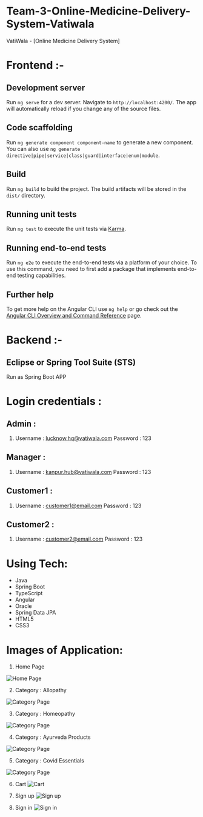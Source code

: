 # Team-3-Online-Medicine-Delivery-System-Vatiwala
VatiWala - [Online Medicine Delivery System]

# Frontend :-

## Development server

Run `ng serve` for a dev server. Navigate to `http://localhost:4200/`. The app will automatically reload if you change any of the source files.

## Code scaffolding

Run `ng generate component component-name` to generate a new component. You can also use `ng generate directive|pipe|service|class|guard|interface|enum|module`.

## Build

Run `ng build` to build the project. The build artifacts will be stored in the `dist/` directory.

## Running unit tests

Run `ng test` to execute the unit tests via [Karma](https://karma-runner.github.io).

## Running end-to-end tests

Run `ng e2e` to execute the end-to-end tests via a platform of your choice. To use this command, you need to first add a package that implements end-to-end testing capabilities.

## Further help

To get more help on the Angular CLI use `ng help` or go check out the [Angular CLI Overview and Command Reference](https://angular.io/cli) page.

# Backend :-

## Eclipse or Spring Tool Suite (STS)

Run as Spring Boot APP

# Login credentials :

## Admin :
1. Username : lucknow.hq@vatiwala.com
   Password : 123
   
## Manager :
1. Username : kanpur.hub@vatiwala.com
   Password : 123
 
## Customer1 :
1. Username : customer1@email.com
   Password : 123
   
## Customer2 :
1. Username : customer2@email.com
   Password : 123

# Using Tech:

* Java
* Spring Boot
* TypeScript
* Angular
* Oracle
* Spring Data JPA
* HTML5
* CSS3

# Images of Application:
1. Home Page

![Home Page](https://github.com/amancsc8/Team-3-Online-Medicine-Delivery-System-Vatiwala/blob/main/Demo/Home%20Page.png)

2. Category : Allopathy

![Category Page](https://github.com/amancsc8/Team-3-Online-Medicine-Delivery-System-Vatiwala/blob/main/Demo/Allopathy.png)

3. Category : Homeopathy

![Category Page](https://github.com/amancsc8/Team-3-Online-Medicine-Delivery-System-Vatiwala/blob/main/Demo/Homeopathy.png)

4. Category : Ayurveda Products

![Category Page](https://github.com/amancsc8/Team-3-Online-Medicine-Delivery-System-Vatiwala/blob/main/Demo/Ayurveda%20Products.png)

5. Category : Covid Essentials

![Category Page](https://github.com/amancsc8/Team-3-Online-Medicine-Delivery-System-Vatiwala/blob/main/Demo/Covid%20Essentials.png)

6. Cart
![Cart](https://github.com/amancsc8/Team-3-Online-Medicine-Delivery-System-Vatiwala/blob/main/Demo/Cart.png)

7. Sign up
![Sign up](https://github.com/amancsc8/Team-3-Online-Medicine-Delivery-System-Vatiwala/blob/main/Demo/Sign%20up.png)

8. Sign in
![Sign in](https://github.com/amancsc8/Team-3-Online-Medicine-Delivery-System-Vatiwala/blob/main/Demo/Sign%20in.png)
